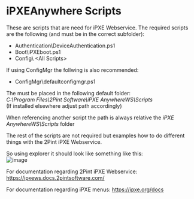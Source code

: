 # iPXEAnywhere Scripts

These are scripts that are need for iPXE Webservice.
The required scripts are the following (and must be in the correct subfolder):

- Authentication\DeviceAuthentication.ps1
- Boot\iPXEboot.ps1
- Config\ \<All Scripts>

If using ConfigMgr the follwing is also recommended:
- ConfigMgr\defaultconfigmgr.ps1

The must be placed in the following default folder:  
_C:\Program Files\2Pint Software\iPXE AnywhereWS\Scripts_  
(If installed elsewhere adjust path accordingly)

When referencing another script the path is always relative the _iPXE AnywhereWS\Scripts_ folder

The rest of the scripts are not required but examples how to do different things with the 2Pint iPXE Webservice.

So using explorer it should look like something like this:  
![image](https://github.com/2pintsoftware/2Pint-iPXEAnywhere/assets/15101419/8b77b344-4bbb-46c5-bb88-54a9cf2f78ab)  

For documentation regarding 2Pint iPXE Webservice:
https://ipxews.docs.2pintsoftware.com/

For documentation regarding iPXE menus:
https://ipxe.org/docs

